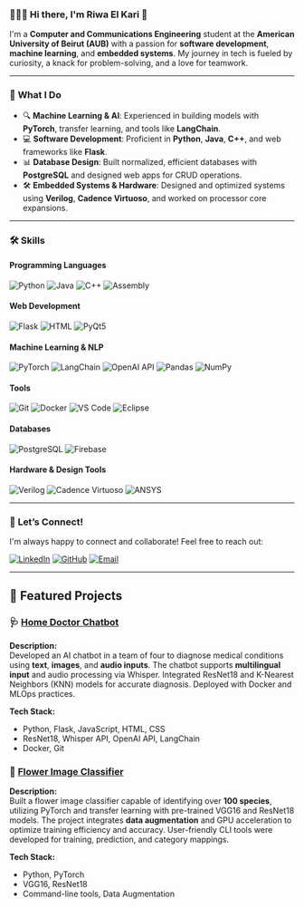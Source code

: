 ### 👩🏻‍💻 Hi there, I'm **Riwa El Kari** 👋

I'm a **Computer and Communications Engineering** student at the **American University of Beirut (AUB)** with a passion for **software development**, **machine learning**, and **embedded systems**. My journey in tech is fueled by curiosity, a knack for problem-solving, and a love for teamwork.

---

### 🚀 **What I Do**
- 🔍 **Machine Learning & AI**: Experienced in building models with **PyTorch**, transfer learning, and tools like **LangChain**.
- 💻 **Software Development**: Proficient in **Python**, **Java**, **C++**, and web frameworks like **Flask**.
- 📊 **Database Design**: Built normalized, efficient databases with **PostgreSQL** and designed web apps for CRUD operations.
- 🛠️ **Embedded Systems & Hardware**: Designed and optimized systems using **Verilog**, **Cadence Virtuoso**, and worked on processor core expansions.


---



### 🛠️ **Skills**

#### **Programming Languages**
![Python](https://img.shields.io/badge/Python-3776AB?style=for-the-badge&logo=python&logoColor=white)
![Java](https://img.shields.io/badge/Java-007396?style=for-the-badge&logo=java&logoColor=white)
![C++](https://img.shields.io/badge/C++-00599C?style=for-the-badge&logo=cplusplus&logoColor=white)
![Assembly](https://img.shields.io/badge/Assembly-555555?style=for-the-badge)

#### **Web Development**
![Flask](https://img.shields.io/badge/Flask-000000?style=for-the-badge&logo=flask&logoColor=white)
![HTML](https://img.shields.io/badge/HTML-E34F26?style=for-the-badge&logo=html5&logoColor=white)
![PyQt5](https://img.shields.io/badge/PyQt5-41CD52?style=for-the-badge&logo=qt&logoColor=white)

#### **Machine Learning & NLP**
![PyTorch](https://img.shields.io/badge/PyTorch-EE4C2C?style=for-the-badge&logo=pytorch&logoColor=white)
![LangChain](https://img.shields.io/badge/LangChain-20A1F1?style=for-the-badge)
![OpenAI API](https://img.shields.io/badge/OpenAI_API-412991?style=for-the-badge&logo=openai&logoColor=white)
![Pandas](https://img.shields.io/badge/Pandas-150458?style=for-the-badge&logo=pandas&logoColor=white)
![NumPy](https://img.shields.io/badge/NumPy-013243?style=for-the-badge&logo=numpy&logoColor=white)

#### **Tools**
![Git](https://img.shields.io/badge/Git-F05032?style=for-the-badge&logo=git&logoColor=white)
![Docker](https://img.shields.io/badge/Docker-2496ED?style=for-the-badge&logo=docker&logoColor=white)
![VS Code](https://img.shields.io/badge/VS_Code-007ACC?style=for-the-badge&logo=visualstudiocode&logoColor=white)
![Eclipse](https://img.shields.io/badge/Eclipse-2C2255?style=for-the-badge&logo=eclipse&logoColor=white)

#### **Databases**
![PostgreSQL](https://img.shields.io/badge/PostgreSQL-336791?style=for-the-badge&logo=postgresql&logoColor=white)
![Firebase](https://img.shields.io/badge/Firebase-FFCA28?style=for-the-badge&logo=firebase&logoColor=black)

#### **Hardware & Design Tools**
![Verilog](https://img.shields.io/badge/Verilog-555555?style=for-the-badge)
![Cadence Virtuoso](https://img.shields.io/badge/Cadence_Virtuoso-000000?style=for-the-badge)
![ANSYS](https://img.shields.io/badge/ANSYS-FF8C00?style=for-the-badge&logo=ansys&logoColor=white)


---

### 🤝 **Let’s Connect!**

I'm always happy to connect and collaborate! Feel free to reach out:

[![LinkedIn](https://img.shields.io/badge/LinkedIn-0077B5?style=for-the-badge&logo=linkedin&logoColor=white)](https://www.linkedin.com/in/riwa-el-kari-50886729b)
[![GitHub](https://img.shields.io/badge/GitHub-181717?style=for-the-badge&logo=github&logoColor=white)](https://github.com/riwaelkari)
[![Email](https://img.shields.io/badge/Email-D14836?style=for-the-badge&logo=gmail&logoColor=white)](mailto:elkaririwa@gmail.com)

---
## 🚀 **Featured Projects**

### 🩺 [Home Doctor Chatbot](https://github.com/riwaelkari/AI-Home-Doctor-Chatbot)

**Description:**  
Developed an AI chatbot in a team of four to diagnose medical conditions using **text**, **images**, and **audio inputs**. The chatbot supports **multilingual input** and audio processing via Whisper. Integrated ResNet18 and K-Nearest Neighbors (KNN) models for accurate diagnosis. Deployed with Docker and MLOps practices.

**Tech Stack:**  
- Python, Flask, JavaScript, HTML, CSS  
- ResNet18, Whisper API, OpenAI API, LangChain  
- Docker, Git  
### 🌸 [Flower Image Classifier](https://github.com/riwaelkari/Flower-Classifier)

**Description:**  
Built a flower image classifier capable of identifying over **100 species**, utilizing PyTorch and transfer learning with pre-trained VGG16 and ResNet18 models. The project integrates **data augmentation** and GPU acceleration to optimize training efficiency and accuracy. User-friendly CLI tools were developed for training, prediction, and category mappings.

**Tech Stack:**  
- Python, PyTorch  
- VGG16, ResNet18  
- Command-line tools, Data Augmentation  

